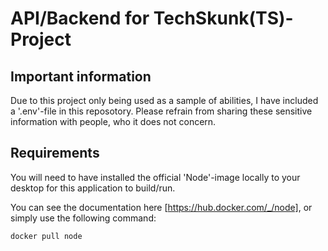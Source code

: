 # API/Backend for TechSkunk(TS)-Project

## Important information

Due to this project only being used as a sample of abilities, I have included a '.env'-file in this reposotory. Please refrain from sharing these sensitive information with people, who it does not concern.

## Requirements

You will need to have installed the official 'Node'-image locally to your desktop for this application to build/run.

You can see the documentation here [https://hub.docker.com/_/node], or simply use the following command:

```bash
docker pull node
```
